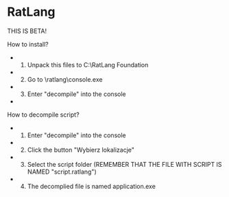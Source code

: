 # RatLang 

THIS IS BETA!

How to install?

- 1. Unpack this files to C:\RatLang Foundation
- 2. Go to \ratlang\console.exe
- 3. Enter "decompile" into the console
- 
How to decompile script?

- 1. Enter "decompile" into the console
- 2. Click the button "Wybierz lokalizacje"
- 3. Select the script folder (REMEMBER THAT THE FILE WITH SCRIPT IS NAMED "script.ratlang")
- 4. The decomplied file is named application.exe
